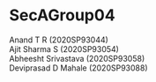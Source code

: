 # SecAGroup04<br>

Anand T R (2020SP93044)<br>
Ajit Sharma S (2020SP93054)<br>
Abheesht Srivastava (2020SP93058)<br>
Deviprasad  D Mahale (2020SP93088)<br>
